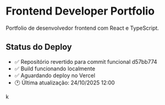 # Frontend Developer Portfolio

Portfolio de desenvolvedor frontend com React e TypeScript.

## Status do Deploy
- ✅ Repositório revertido para commit funcional d57bb774
- ✅ Build funcionando localmente  
- ✅ Aguardando deploy no Vercel
- 🕐 Última atualização: 24/10/2025 12:00

k